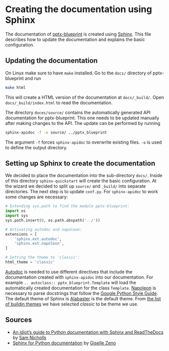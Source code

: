 # Creating the documentation using Sphinx

The documentation of [pptx-blueprint](https://github.com/timhoffm/pptx-blueprint) is created using [Sphinx](https://www.sphinx-doc.org/en/master/index.html#). This file describes how to update the documentation and explains the basic configuration.


## Updating the documentation

On Linux make sure to have `make` installed. Go to the `docs/` directory of pptx-blueprint and run

```bash
make html
```

This will create a HTML version of the documentation at `docs/_build/`. Open `docs/_build/index.html` to read the documentation.

The directory `doces/source/` contains the automatically generated API documentation for pptx-blueprint. This one needs to be updated manually after making changes to the API. The update can be performed by running

```bash
sphinx-apidoc -f -o source/ ../pptx_blueprint
```

The argument `-f` forces `sphinx-apidoc` to overwrite existing files. `-o` is used to define the output directory.


## Setting up Sphinx to create the documentation

We decided to place the documentation into the sub-directory `docs/`. Inside of this directory `sphinx-quickstart` will create the basic configuration. At the wizard we decided to split up `source/` and `_build/` into separate directories.
The next step is to update `conf.py`. For `sphinx-apidoc` to work some changes are necessary:

```python
# Extending sys.path to find the module pptx-blueprint:
import os
import sys
sys.path.insert(0, os.path.abspath('../'))

# Activating autodoc and napoleon:
extensions = [
    'sphinx.ext.autodoc',
    'sphinx.ext.napoleon',
]

# Setting the theme to 'classic':
html_theme = 'classic'
```

[Autodoc](https://www.sphinx-doc.org/en/master/usage/extensions/autodoc.html) is needed to use different directives that include the documentation created with `sphinx-apidoc` into our documentation. For example `.. autoclass:: pptx_blueprint.Template` will load the automatically created documentation for the class `Template`.
[Napoleon](https://www.sphinx-doc.org/en/master/usage/extensions/napoleon.html) is necessary to parse docstrings that follow the [Google Python Style Guide](https://google.github.io/styleguide/pyguide.html).
The default theme of Sphinx is [Alabaster](https://alabaster.readthedocs.io/en/latest/) is the default theme. From [the list of buildin themes](https://www.sphinx-doc.org/en/master/usage/theming.html#builtin-themes) we have selected *classic* to be theme we use.

## Sources

- [An idiot’s guide to Python documentation with Sphinx and ReadTheDocs](https://samnicholls.net/2016/06/15/how-to-sphinx-readthedocs/) by [Sam Nicholls](https://samnicholls.net/about/)
- [Sphinx for Python documentation](https://gisellezeno.com/tutorials/sphinx-for-python-documentation.html) by [Giselle Zeno](https://gisellezeno.com/pages/about-me.html)